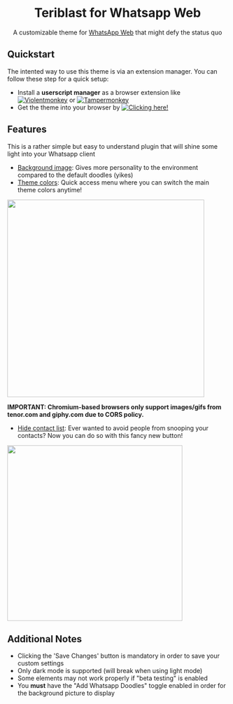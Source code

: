 <div align="center">

# Teriblast for Whatsapp Web
A customizable theme for [WhatsApp Web](https://web.whatsapp.com) that might defy the status quo

</div>

## Quickstart

The intented way to use this theme is via an extension manager. You can follow these step for a quick setup:



- Install a **userscript manager** as a browser extension like [![Violentmonkey](https://img.shields.io/badge/Violentmonkey-CF4a0F)](https://violentmonkey.github.io/) or [![Tampermonkey](https://img.shields.io/badge/Tampermonkey-E91721)](https://www.tampermonkey.net/)
- Get the theme into your browser by [![Clicking here!](https://img.shields.io/badge/Clicking%20here!-EE0BC6)](https://github.com/Teriyaki812/teriblast-whatsapp/raw/main/Teriblast-WS.user.js)



## Features
This is a rather simple but easy to understand plugin that will shine some light into your Whatsapp client

- <ins>Background image</ins>: Gives more personality to the environment compared to the default doodles (yikes)
- <ins>Theme colors</ins>: Quick access menu where you can switch the main theme colors anytime!

<img src="https://github.com/user-attachments/assets/4aaa3880-baa7-4f03-a563-2bc1cfbcad68" width = 450>

**IMPORTANT: Chromium-based browsers only support images/gifs from tenor.com and giphy.com due to CORS policy.**

- <ins>Hide contact list</ins>: Ever wanted to avoid people from snooping your contacts? Now you can do so with this fancy new button!
<img src="https://github.com/user-attachments/assets/ab35faf1-4a46-42ac-ad53-ac16e88faa53" width = 400>

## Additional Notes
- Clicking the 'Save Changes' button is mandatory in order to save your custom settings
- Only dark mode is supported (will break when using light mode)
- Some elements may not work properly if "beta testing" is enabled
- You **must** have the "Add Whatsapp Doodles" toggle enabled in order for the background picture to display
